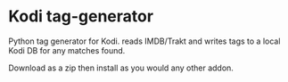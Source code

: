 # Kodi tag-generator
Python tag generator for Kodi. reads IMDB/Trakt and writes tags to a local Kodi DB for any matches found. 

Download as a zip then install as you would any other addon. 
